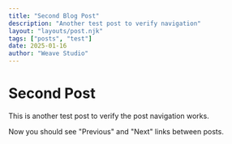 ```yaml
---
title: "Second Blog Post"
description: "Another test post to verify navigation"
layout: "layouts/post.njk"
tags: ["posts", "test"]
date: 2025-01-16
author: "Weave Studio"
---
```


# Second Post

This is another test post to verify the post navigation works.

Now you should see "Previous" and "Next" links between posts.